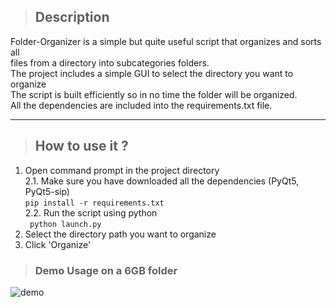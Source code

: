 > ## Description
Folder-Organizer is a simple but quite useful script that organizes and sorts all  
files from a directory into subcategories folders.  
The project includes a simple GUI to select the directory you want to organize  
The script is built efficiently so in no time the folder will be organized.  
All the dependencies are included into the requirements.txt file.  
***
> ## How to use it ?
1. Open command prompt in the project directory  
2.1. Make sure you have downloaded all the dependencies (PyQt5, PyQt5-sip)  
``` pip install -r requirements.txt ```   
2.2. Run the script using python  
``` python launch.py```  
3. Select the directory path you want to organize  
4. Click 'Organize'
> ### Demo Usage on a 6GB folder
![demo](media/demo_usage.gif)
